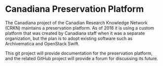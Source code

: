 # Canadiana Preservation Platform

The Canadiana project of the Canadian Research Knowledge Network (CRKN) maintains a preservation platform.  As of 2018 it is using a custom platform that was created by Canadiana staff when it was a separate organization, but the plan is to adopt existing software such as Archivematica and OpenStack Swift.

This git project will provide documentation for the preservation platform, and the related GitHub project will provide a forum for discussing its future.
